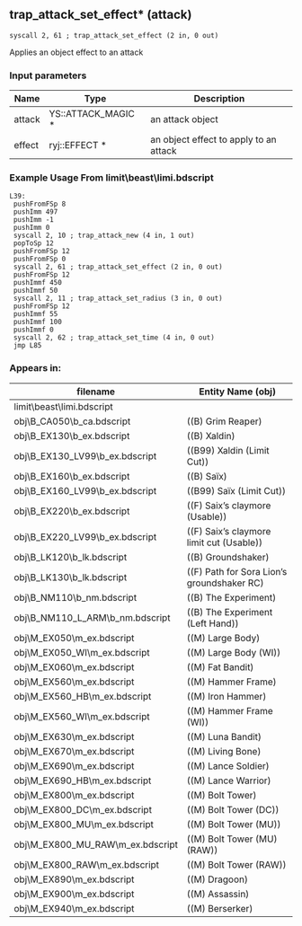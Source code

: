 ## trap_attack_set_effect* (attack)

`syscall 2, 61 ; trap_attack_set_effect (2 in, 0 out)`

Applies an object effect to an attack

### Input parameters
| Name | Type | Description
|------|------|------------
| attack   | YS::ATTACK_MAGIC *   | an attack object
| effect   | ryj::EFFECT *   | an object effect to apply to an attack


### Example Usage From limit\beast\limi.bdscript
```plaintext
L39:
 pushFromFSp 8
 pushImm 497
 pushImm -1
 pushImm 0
 syscall 2, 10 ; trap_attack_new (4 in, 1 out)
 popToSp 12
 pushFromFSp 12
 pushFromFSp 0
 syscall 2, 61 ; trap_attack_set_effect (2 in, 0 out)
 pushFromFSp 12
 pushImmf 450
 pushImmf 50
 syscall 2, 11 ; trap_attack_set_radius (3 in, 0 out)
 pushFromFSp 12
 pushImmf 55
 pushImmf 100
 pushImmf 0
 syscall 2, 62 ; trap_attack_set_time (4 in, 0 out)
 jmp L85
```


### Appears in:
| filename | Entity Name (obj)
|----------|-------------
| limit\beast\limi.bdscript       |           
| obj\B_CA050\b_ca.bdscript       | ((B) Grim Reaper)          
| obj\B_EX130\b_ex.bdscript       | ((B) Xaldin)          
| obj\B_EX130_LV99\b_ex.bdscript       | ((B99) Xaldin (Limit Cut))          
| obj\B_EX160\b_ex.bdscript       | ((B) Saïx)          
| obj\B_EX160_LV99\b_ex.bdscript       | ((B99) Saïx (Limit Cut))          
| obj\B_EX220\b_ex.bdscript       | ((F) Saix’s claymore (Usable))          
| obj\B_EX220_LV99\b_ex.bdscript       | ((F) Saix’s claymore limit cut (Usable))          
| obj\B_LK120\b_lk.bdscript       | ((B) Groundshaker)          
| obj\B_LK130\b_lk.bdscript       | ((F) Path for Sora Lion’s groundshaker RC)          
| obj\B_NM110\b_nm.bdscript       | ((B) The Experiment)          
| obj\B_NM110_L_ARM\b_nm.bdscript       | ((B) The Experiment (Left Hand))          
| obj\M_EX050\m_ex.bdscript       | ((M) Large Body)          
| obj\M_EX050_WI\m_ex.bdscript       | ((M) Large Body (WI))          
| obj\M_EX060\m_ex.bdscript       | ((M) Fat Bandit)          
| obj\M_EX560\m_ex.bdscript       | ((M) Hammer Frame)          
| obj\M_EX560_HB\m_ex.bdscript       | ((M) Iron Hammer)          
| obj\M_EX560_WI\m_ex.bdscript       | ((M) Hammer Frame (WI))          
| obj\M_EX630\m_ex.bdscript       | ((M) Luna Bandit)          
| obj\M_EX670\m_ex.bdscript       | ((M) Living Bone)          
| obj\M_EX690\m_ex.bdscript       | ((M) Lance Soldier)          
| obj\M_EX690_HB\m_ex.bdscript       | ((M) Lance Warrior)          
| obj\M_EX800\m_ex.bdscript       | ((M) Bolt Tower)          
| obj\M_EX800_DC\m_ex.bdscript       | ((M) Bolt Tower (DC))          
| obj\M_EX800_MU\m_ex.bdscript       | ((M) Bolt Tower (MU))          
| obj\M_EX800_MU_RAW\m_ex.bdscript       | ((M) Bolt Tower (MU) (RAW))          
| obj\M_EX800_RAW\m_ex.bdscript       | ((M) Bolt Tower (RAW))          
| obj\M_EX890\m_ex.bdscript       | ((M) Dragoon)          
| obj\M_EX900\m_ex.bdscript       | ((M) Assassin)          
| obj\M_EX940\m_ex.bdscript       | ((M) Berserker)          



